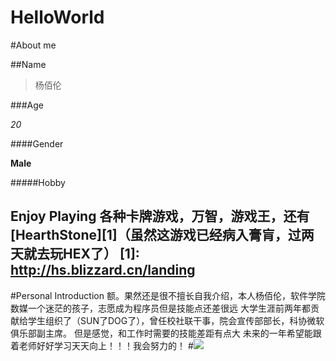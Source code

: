 # HelloWorld

#About me

##Name

>杨佰伦

###Age

*20*                                   

####Gender

**Male**                                  

#####Hobby

Enjoy Playing 各种卡牌游戏，万智，游戏王，还有[HearthStone][1]（虽然这游戏已经病入膏肓，过两天就去玩HEX了）
[1]: http://hs.blizzard.cn/landing
------------------------------------------------
#Personal Introduction
额。果然还是很不擅长自我介绍，本人杨佰伦，软件学院数媒一个迷茫的孩子，志愿成为程序员但是技能点还差很远
大学生涯前两年都贡献给学生组织了（SUN了DOG了），曾任校社联干事，院会宣传部部长，科协微软俱乐部副主席。
但是感觉，和工作时需要的技能差距有点大
未来的一年希望能跟着老师好好学习天天向上！！！我会努力的！
#![](http://img3.duitang.com/uploads/item/201508/25/20150825175122_BsAie.jpeg)
